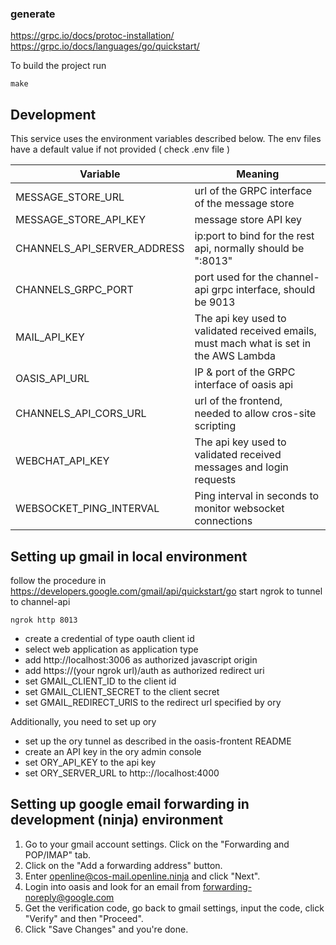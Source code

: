 

### generate
https://grpc.io/docs/protoc-installation/
https://grpc.io/docs/languages/go/quickstart/

To build the project run

```
make
```

## Development

This service uses the environment variables described below. The env files have a default value if not provided ( check .env file )

| Variable                      | Meaning                                                                                |
|-------------------------------|----------------------------------------------------------------------------------------|
| MESSAGE_STORE_URL             | url of the GRPC interface of the message store                                         |
| MESSAGE_STORE_API_KEY         | message store API key                                                                  |
| CHANNELS_API_SERVER_ADDRESS   | ip:port to bind for the rest api, normally should be ":8013"                           |
| CHANNELS_GRPC_PORT            | port used for the channel-api grpc interface, should be 9013                           |
| MAIL_API_KEY                  | The api key used to validated received emails, must mach what is set in the AWS Lambda |
| OASIS_API_URL                 | IP & port of the GRPC interface of oasis api                                           |
| CHANNELS_API_CORS_URL         | url of the frontend, needed to allow cros-site scripting                               |
| WEBCHAT_API_KEY               | The api key used to validated received messages and login requests                     |
| WEBSOCKET_PING_INTERVAL       | Ping interval in seconds to monitor websocket connections                              |


## Setting up gmail in local environment

follow the procedure in https://developers.google.com/gmail/api/quickstart/go
start ngrok to tunnel to channel-api
```
ngrok http 8013
```

* create a credential of type oauth client id
* select web application as application type
* add http://localhost:3006 as authorized javascript origin
* add https://(your ngrok url)/auth as authorized redirect uri
* set GMAIL_CLIENT_ID to the client id
* set GMAIL_CLIENT_SECRET to the client secret
* set GMAIL_REDIRECT_URIS to the redirect url specified by ory

Additionally, you need to set up ory
* set up the ory tunnel as described in the oasis-frontent README
* create an API key in the ory admin console
* set ORY_API_KEY to the api key
* set ORY_SERVER_URL to http:://localhost:4000


## Setting up google email forwarding in development (ninja) environment
1. Go to your gmail account settings. Click on the "Forwarding and POP/IMAP" tab.
2. Click on the "Add a forwarding address" button.
3. Enter openline@cos-mail.openline.ninja and click "Next".
4. Login into oasis and look for an email from forwarding-noreply@google.com
5. Get the verification code, go back to gmail settings, input the code, click "Verify" and then "Proceed".
6. Click "Save Changes" and you're done.

